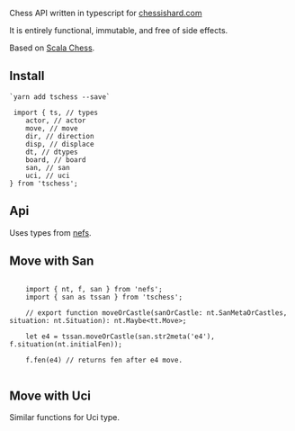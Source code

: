 Chess API written in typescript for [chessishard.com](https://chessishard.com)

It is entirely functional, immutable, and free of side effects.

Based on [Scala Chess](https://github.com/ornicar/scalachess).

## Install

    `yarn add tschess --save`

```
 import { ts, // types
    actor, // actor
    move, // move
    dir, // direction
    disp, // displace
    dt, // dtypes
    board, // board
    san, // san
    uci, // uci
} from 'tschess';

```

## Api

Uses types from [nefs](https://github.com/eguneys/nefs).

## Move with San

```

    import { nt, f, san } from 'nefs';
    import { san as tssan } from 'tschess';

    // export function moveOrCastle(sanOrCastle: nt.SanMetaOrCastles, situation: nt.Situation): nt.Maybe<tt.Move>;

    let e4 = tssan.moveOrCastle(san.str2meta('e4'), f.situation(nt.initialFen));

    f.fen(e4) // returns fen after e4 move.


```

## Move with Uci

Similar functions for Uci type.
